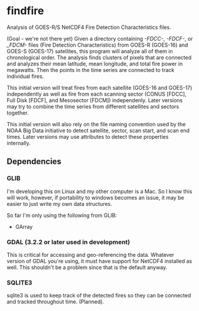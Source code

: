 # findfire
Analysis of GOES-R/S NetCDF4 Fire Detection Characteristics files.

(Goal - we're not there yet)
Given a directory containing *-FDCC-*, *-FDCF-*, or *_FDCM-* files (Fire Detection Characteristics)
from GOES-R (GOES-16) and GOES-S (GOES-17) satellites, this program will analyze all of them in 
chronological order. The analysis finds clusters of pixels that are connected and analyzes their 
mean latitude, mean longitude, and total fire power in megawatts. Then the points in the time series
are connected to track individual fires.

This initial version will treat fires from each satellite (GOES-16 and GOES-17) independently as
well as fire from each scanning sector (CONUS [FDCC], Full Disk [FDCF], and Mesosector [FDCM])
independenly. Later versions may try to combine the time series from different satellites and
sectors together.

This initial version will also rely on the file naming convention used by the NOAA Big Data
initiative to detect satellite, sector, scan start, and scan end times. Later versions may use
attributes to detect these properties internally.


## Dependencies

### GLIB
I'm developing this on Linux and my other computer is a Mac. So I know this will work, however, if
portability to windows becomes an issue, it may be easier to just write my own data structures.

So far I'm only using the following from GLIB:
 - GArray


### GDAL (3.2.2 or later used in development)
 This is critical for accessing and geo-referencing the data. Whatever version of GDAL you're using,
 it must have support for NetCDF4 installed as well. This shouldn't be a problem since that is the
 default anyway.


### SQLITE3
 sqlite3 is used to keep track of the detected fires so they can be connected and tracked throughout
 time. (Planned).
